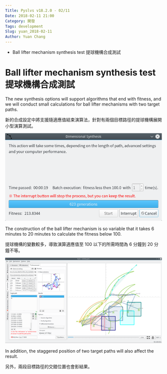 ```yaml
---
Title: Pyslvs v18.2.0 - 02/11
Date: 2018-02-11 21:00
Category: 開發
Tags: development
Slug: yuan_2018-02-11
Author: Yuan Chang
---
```


+ Ball lifter mechanism synthesis test 提球機構合成測試

<!-- PELICAN_END_SUMMARY -->

Ball lifter mechanism synthesis test 提球機構合成測試
===

The new synthesis options will support algorithms that end with fitness, and we will conduct small calculations for ball lifter mechanisms with two target paths.

新的合成設定中將支援隨適應值結束演算法，針對有兩個目標路徑的提球機構展開小型演算測試。

![](../data/images/18_02_11_01.png)

The construction of the ball lifter mechanism is so variable that it takes 6 minutes to 20 minutes to calculate the fitness below 100.

提球機構的變數較多，導致演算適應值至 100 以下的所需時間為 6 分鐘到 20 分鐘不等。

![](../data/images/18_02_11_02.png)

In addition, the staggered position of two target paths will also affect the result.

另外，兩段目標路徑的交錯位置也會影結果。